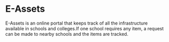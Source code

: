 # E-Assets
E-Assets is an online portal that keeps track of all the infrastructure available in schools and colleges.If one school requires any item, a request can be made to nearby schools and the items are tracked.
